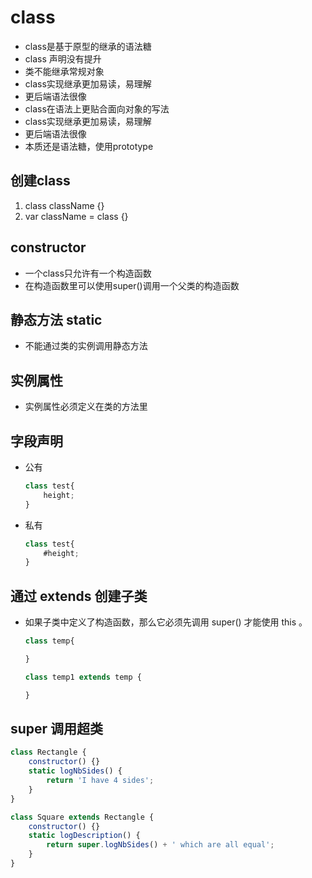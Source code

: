 # class
 - class是基于原型的继承的语法糖
 - class 声明没有提升
 - 类不能继承常规对象
 - class实现继承更加易读，易理解
 - 更后端语法很像
 - class在语法上更贴合面向对象的写法
 - class实现继承更加易读，易理解
 - 更后端语法很像
 - 本质还是语法糖，使用prototype

## 创建class
1. class className {}
2. var className = class {}

## constructor
 - 一个class只允许有一个构造函数
 - 在构造函数里可以使用super()调用一个父类的构造函数

## 静态方法 static
 - 不能通过类的实例调用静态方法

## 实例属性
 - 实例属性必须定义在类的方法里

## 字段声明
 - 公有
	```javascript
	class test{
		height;
	}
	```
 - 私有 
	```javascript
	class test{
		#height;
	}
	```
## 通过 extends 创建子类
 - 如果子类中定义了构造函数，那么它必须先调用 super() 才能使用 this 。
	```javascript
	class temp{

	}

	class temp1 extends temp {

	}
	```
## super 调用超类
```javascript
class Rectangle {
	constructor() {}
	static logNbSides() {
		return 'I have 4 sides';
	}
}

class Square extends Rectangle {
	constructor() {}
	static logDescription() {
		return super.logNbSides() + ' which are all equal';
	}
}
```